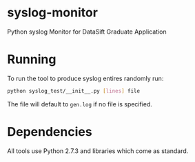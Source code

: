 syslog-monitor
==============

Python syslog Monitor for DataSift Graduate Application


Running
=======

To run the tool to produce syslog entires randomly run:

```sh
python syslog_test/__init__.py [lines] file
```

The file will default to `gen.log` if no file is specified.


Dependencies
============

All tools use Python 2.7.3 and libraries which come as standard.
